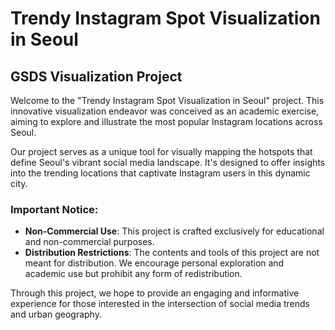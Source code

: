 # Trendy Instagram Spot Visualization in Seoul

## GSDS Visualization Project

Welcome to the "Trendy Instagram Spot Visualization in Seoul" project. This innovative visualization endeavor was conceived as an academic exercise, aiming to explore and illustrate the most popular Instagram locations across Seoul.

Our project serves as a unique tool for visually mapping the hotspots that define Seoul's vibrant social media landscape. It's designed to offer insights into the trending locations that captivate Instagram users in this dynamic city.

### Important Notice:

- **Non-Commercial Use**: This project is crafted exclusively for educational and non-commercial purposes.
- **Distribution Restrictions**: The contents and tools of this project are not meant for distribution. We encourage personal exploration and academic use but prohibit any form of redistribution.

Through this project, we hope to provide an engaging and informative experience for those interested in the intersection of social media trends and urban geography.

